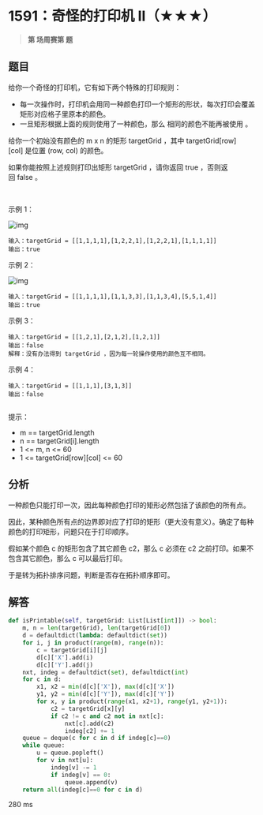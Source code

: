 # 1591：奇怪的打印机 II（★★★）


> **第  场周赛第  题**


## 题目

给你一个奇怪的打印机，它有如下两个特殊的打印规则：
- 每一次操作时，打印机会用同一种颜色打印一个矩形的形状，每次打印会覆盖矩形对应格子里原本的颜色。
- 一旦矩形根据上面的规则使用了一种颜色，那么 相同的颜色不能再被使用 。

给你一个初始没有颜色的 m x n 的矩形 targetGrid ，其中 targetGrid[row][col] 是位置 (row, col) 的颜色。

如果你能按照上述规则打印出矩形 targetGrid ，请你返回 true ，否则返回 false 。

 

示例 1：

![img](https://assets.leetcode-cn.com/aliyun-lc-upload/uploads/2020/09/19/sample_1_1929.png)
    
    输入：targetGrid = [[1,1,1,1],[1,2,2,1],[1,2,2,1],[1,1,1,1]]
    输出：true
示例 2：

![img](https://assets.leetcode-cn.com/aliyun-lc-upload/uploads/2020/09/19/sample_2_1929.png)
    
    输入：targetGrid = [[1,1,1,1],[1,1,3,3],[1,1,3,4],[5,5,1,4]]
    输出：true
示例 3：
    
    输入：targetGrid = [[1,2,1],[2,1,2],[1,2,1]]
    输出：false
    解释：没有办法得到 targetGrid ，因为每一轮操作使用的颜色互不相同。
示例 4：

    输入：targetGrid = [[1,1,1],[3,1,3]]
    输出：false
     

提示：
- m == targetGrid.length
- n == targetGrid[i].length
- 1 <= m, n <= 60
- 1 <= targetGrid[row][col] <= 60



## 分析

一种颜色只能打印一次，因此每种颜色打印的矩形必然包括了该颜色的所有点。

因此，某种颜色所有点的边界即对应了打印的矩形（更大没有意义）。确定了每种颜色的打印矩形，问题只在于打印顺序。

假如某个颜色 c 的矩形包含了其它颜色 c2，那么 c 必须在 c2 之前打印。如果不包含其它颜色，那么 c 可以最后打印。

于是转为拓扑排序问题，判断是否存在拓扑顺序即可。

## 解答

```python
def isPrintable(self, targetGrid: List[List[int]]) -> bool:
    m, n = len(targetGrid), len(targetGrid[0])
    d = defaultdict(lambda: defaultdict(set))
    for i, j in product(range(m), range(n)):
        c = targetGrid[i][j]
        d[c]['X'].add(i)
        d[c]['Y'].add(j)
    nxt, indeg = defaultdict(set), defaultdict(int)
    for c in d:
        x1, x2 = min(d[c]['X']), max(d[c]['X'])
        y1, y2 = min(d[c]['Y']), max(d[c]['Y'])
        for x, y in product(range(x1, x2+1), range(y1, y2+1)):
            c2 = targetGrid[x][y]
            if c2 != c and c2 not in nxt[c]:
                nxt[c].add(c2)
                indeg[c2] += 1
    queue = deque(c for c in d if indeg[c]==0)
    while queue:
        u = queue.popleft()
        for v in nxt[u]:
            indeg[v] -= 1
            if indeg[v] == 0:
                queue.append(v)
    return all(indeg[c]==0 for c in d)
```
280 ms


